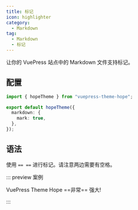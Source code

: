 ```yaml
---
title: 标记
icon: highlighter
category:
  - Markdown
tag:
  - Markdown
  - 标记
---
```


让你的 VuePress 站点中的 Markdown 文件支持标记。

<!-- more -->

## 配置

```ts twoslash {5} title=".vuepress/theme.ts"
import { hopeTheme } from "vuepress-theme-hope";

export default hopeTheme({
  markdown: {
    mark: true,
  },
});
```

## 语法

使用 `== ==` 进行标记。请注意两边需要有空格。

::: preview 案例

VuePress Theme Hope ==非常== 强大!

:::
